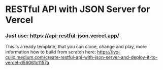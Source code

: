 # RESTful API with JSON Server for Vercel

### Just use: https://api-restful-json.vercel.app/

This is a ready template, that you can clone, change and play, more information how to build from scratch here: https://ivo-culic.medium.com/create-restful-api-with-json-server-and-deploy-it-to-vercel-d56061c1157a
